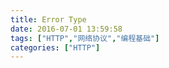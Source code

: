 ```yaml
---
title: Error Type
date: 2016-07-01 13:59:58
tags: ["HTTP","网络协议","编程基础"]
categories: ["HTTP"]
---
```

